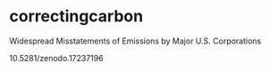 # correctingcarbon
Widespread Misstatements of Emissions by Major U.S. Corporations

10.5281/zenodo.17237196
